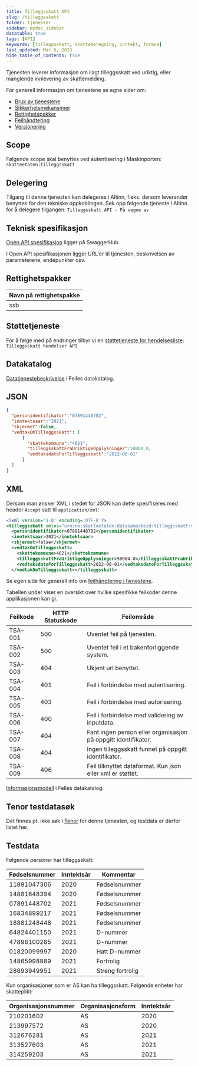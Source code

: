 ```yaml
---
title: Tilleggsskatt API
slug: /tilleggsskatt
folder: tjenester
sidebar: mydoc_sidebar
datatable: true
tags: [API]
keywords: [tilleggsskatt, skatteberegning, inntekt, formue]
last_updated: Mar 6, 2023
hide_table_of_contents: true
---
```

<summary>Tjenesten leverer informasjon om ilagt tilleggsskatt ved uriktig, eller manglende innlevering av skattemelding.</summary>

<Tabs underline={true}>
<TabItem headerText="Om tjenesten" itemKey="itemKey-1" default>

For generell informasjon om tjenestene se egne sider om:
* [Bruk av tjenestene](../om/bruk.md)
* [Sikkerhetsmekansimer](../om/sikkerhet.md)
* [Rettighetspakker](../om/rettighetspakker.md) 
* [Feilhåndtering](../om/feil.md)
* [Versjonering](../om/versjoner.md)

## Scope
Følgende scope skal benyttes ved autentisering i Maskinporten: `skatteetaten:tilleggsskatt`

## Delegering
Tilgang til denne tjenesten kan delegeres i Altinn, f.eks. dersom leverandør benyttes for den tekniske oppkoblingen. Søk opp følgende tjeneste i Altinn for å delegere tilgangen: `Tilleggsskatt API - På vegne av`

## Teknisk spesifikasjon
[Open API spesifikasjon](https://app.swaggerhub.com/apis/Skatteetaten_Deling/tilleggsskatt-api/) ligger på SwaggerHub.

I Open API spesifikasjonen ligger URL'er til tjenesten, beskrivelsen av parameterene, endepunkter osv.

## Rettighetspakker
  
| Navn på rettighetspakke |	
|---|
| ssb |

## Støttetjeneste
For å følge med på endringer tilbyr vi en [støttetjeneste for hendelsesliste](./hendelser.md): `Tilleggsskatt hendelser API`
 
## Datakatalog
[Datatjenestebeskrivelse](https://data.norge.no/dataservices/3852cc8b-6dbf-3958-8543-33e81ed1fbfd) i Felles datakatalog.

</TabItem>
<TabItem headerText="Eksempler" itemKey="itemKey-2">

## JSON

```json
{
  "personidentifikator":"07891448702",
  "inntektsaar":"2021",
  "skjermet":false,
  "vedtakOmTilleggsskatt": [
      {
        "skattekommune":"4621",
        "tilleggsskattFraUriktigeOpplysninger":50004.0,
        "vedtaksdatoForTilleggsskatt":"2022-06-01"
      }
  ]
}
```

## XML

Dersom man ønsker XML i stedet for JSON kan dette spesifiseres med header `Accept` satt til `application/xml`:

```xml
<?xml version='1.0' encoding='UTF-8'?>
<tilleggsskatt xmlns="urn:no:skatteetaten:datasamarbeid:tilleggsskatt:v1">
  <personidentifikator>07891448702</personidentifikator>
  <inntektsaar>2021</inntektsaar>
  <skjermet>false</skjermet>
  <vedtakOmTilleggsskatt>
    <skattekommune>4621</skattekommune>
    <tilleggsskattFraUriktigeOpplysninger>50004.0</tilleggsskattFraUriktigeOpplysninger>
    <vedtaksdatoForTilleggsskatt>2022-06-01</vedtaksdatoForTilleggsskatt>
  </vedtakOmTilleggsskatt></tilleggsskatt>
```
</TabItem>
<TabItem headerText="Feilkoder" itemKey="itemKey-3">

Se egen side for generell info om [feilhåndtering i tjenestene](../om/feil.md).

Tabellen under viser en oversikt over hvilke spesifikke feilkoder denne applikasjonen kan gi. 

| Feilkode | HTTP Statuskode | Feilområde                                                     |
|----------|-----------------|----------------------------------------------------------------|
| TSA-001  | 500             | Uventet feil på tjenesten.                                     |
| TSA-002  | 500             | Uventet feil i et bakenforliggende system.                     |
| TSA-003  | 404             | Ukjent url benyttet.                                           |
| TSA-004  | 401             | Feil i forbindelse med autentisering.                          |
| TSA-005  | 403             | Feil i forbindelse med autorisering.                           |
| TSA-006  | 400             | Feil i forbindelse med validering av inputdata.                |
| TSA-007  | 404             | Fant ingen person eller organisasjon på oppgitt identifikator. |
| TSA-008  | 404             | Ingen tilleggsskatt funnet på oppgitt identifikator.           |
| TSA-009  | 406             | Feil tilknyttet dataformat. Kun json eller xml er støttet.     |

</TabItem>
<TabItem headerText="Informasjonsmodell" itemKey="itemKey-4">

[Informasjonsmodell](https://data.norge.no/informationmodels/aee5a3bb-94e1-35d8-91d5-a528119d004a) i Felles datakatalog.

</TabItem>
<TabItem headerText="Test" itemKey="itemKey-5">

## Tenor testdatasøk
Det finnes pt. ikke søk i [Tenor](../test/tenor.md) for denne tjenesten, og testdata er derfor listet her.

## Testdata
Følgende personer har tilleggsskatt:

| Fødselsnummer | Inntektsår | Kommentar |
|---|---|---|
| 11891047306 | 2020 | Fødselsnummer |
| 14881648394 | 2020 | Fødselsnummer |
| 07891448702 | 2021 | Fødselsnummer |
| 16834899217 | 2021 | Fødselsnummer |
| 18881248448 | 2021 | Fødselsnummer |
| 64824401150 | 2021 | D-nummer |
| 47896100285 | 2021 | D-nummer |
| 01820099997 | 2020 | Hatt D-nummer |
| 14865998989 | 2021 | Fortrolig |
| 28893949951 | 2021 | Streng fortrolig |

Kun organisasjoner som er AS kan ha tilleggsskatt. Følgende enheter har skatteplikt:

| Organisasjonsnummer | Organisasjonsform | Inntektsår |
|---|---|---|
| 210201602 | AS | 2020 |
| 213997572 | AS | 2020 |
| 312676281 | AS | 2021 |
| 313527603 | AS | 2021 |
| 314259203 | AS | 2021 |
  
</TabItem>
</Tabs>
